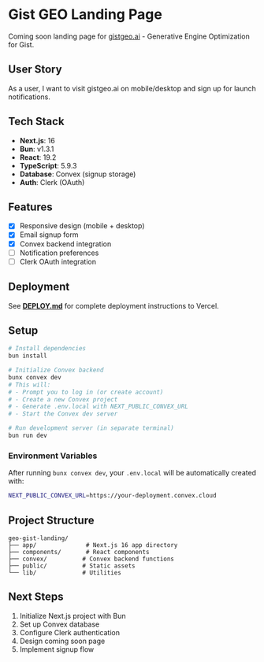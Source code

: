 # Gist GEO Landing Page

Coming soon landing page for [gistgeo.ai](https://gistgeo.ai/) - Generative Engine Optimization for Gist.

## User Story

As a user, I want to visit gistgeo.ai on mobile/desktop and sign up for launch notifications.

## Tech Stack

- **Next.js**: 16
- **Bun**: v1.3.1
- **React**: 19.2
- **TypeScript**: 5.9.3
- **Database**: Convex (signup storage)
- **Auth**: Clerk (OAuth)

## Features

- [x] Responsive design (mobile + desktop)
- [x] Email signup form
- [x] Convex backend integration
- [ ] Notification preferences
- [ ] Clerk OAuth integration

## Deployment

See **[DEPLOY.md](./DEPLOY.md)** for complete deployment instructions to Vercel.

## Setup

```bash
# Install dependencies
bun install

# Initialize Convex backend
bunx convex dev
# This will:
# - Prompt you to log in (or create account)
# - Create a new Convex project
# - Generate .env.local with NEXT_PUBLIC_CONVEX_URL
# - Start the Convex dev server

# Run development server (in separate terminal)
bun run dev
```

### Environment Variables

After running `bunx convex dev`, your `.env.local` will be automatically created with:

```bash
NEXT_PUBLIC_CONVEX_URL=https://your-deployment.convex.cloud
```

## Project Structure

```
geo-gist-landing/
├── app/              # Next.js 16 app directory
├── components/       # React components
├── convex/          # Convex backend functions
├── public/          # Static assets
└── lib/             # Utilities
```

## Next Steps

1. Initialize Next.js project with Bun
2. Set up Convex database
3. Configure Clerk authentication
4. Design coming soon page
5. Implement signup flow
